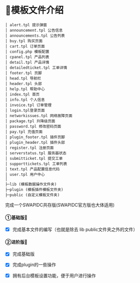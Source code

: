 # 🎈模板文件介绍

	│ alert.tpl 提示弹窗
	│ announcement.tpl 公告信息
	│ announcements.tpl 公告列表
	│ buy.tpl 购买页面
	│ cart.tpl 订单页面
	│ config.php 模板配置
	│ cpanel.tpl 产品列表
	│ detail.tpl 产品详情
	│ detailedticket.tpl 工单详情
	│ footer.tpl 页脚
	│ head.tpl 导航栏
	│ header.tpl 头部 
	│ help.tpl 帮助中心
	│ index.tpl 首页
	│ info.tpl 个人信息
	│ invoice.tpl 订单管理
	│ login.tpl登录页面
	│ networkissues.tpl 网络故障页面
	│ package.tpl 升降级页面
	│ password.tpl 修改密码页面
	│ pay.tpl 充值页面
	│ plugin_footer.tpl 插件页脚
	│ plugin_header.tpl 插件头部
	│ register.tpl 注册页面
	│ serverstatus.tpl 服务器状态
	│ submitticket.tpl 提交工单
	│ supporttickets.tpl 工单列表
	│ text.tpl 产品配置信息代码
	│ user.tpl 用户中心
	│
	├─lib (模板数据操作文件夹)
	├─plugin (模板插件模板文件夹)
	├─public (自定义模板文件夹)
完成一个SWAPIDC共存版(SWAPIDC官方版也大体适用)

#### ①基础版🌸

- [x] 完成基本文件的编写（也就是除去 lib public文件夹之外的文件）

#### ②进阶版🌸

- [x] 完成基础版

- [x] 完成plugin的一些操作

- [x] 拥有后台模板设置功能，便于用户进行操作

   

